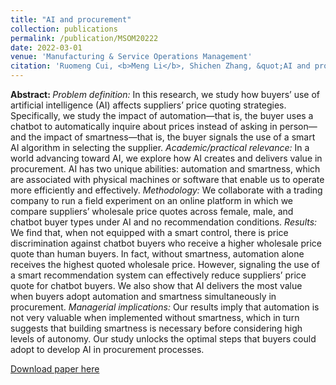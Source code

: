 ```yaml
---
title: "AI and procurement"
collection: publications
permalink: /publication/MSOM20222
date: 2022-03-01
venue: 'Manufacturing & Service Operations Management'
citation: 'Ruomeng Cui, <b>Meng Li</b>, Shichen Zhang, &quot;AI and procurement.&quot; <i>Manufacturing & Service Operations Management</i>, 2022, forthcoming.'
---
```

<b>Abstract: </b><i>Problem definition:</i> In this research, we study how buyers’ use of artificial intelligence (AI) affects suppliers’ price quoting strategies. Specifically, we study the impact of automation—that is, the buyer uses a chatbot to automatically inquire about prices instead of asking in person—and the impact of smartness—that is, the buyer signals the use of a smart AI algorithm in selecting the supplier. <i>Academic/practical relevance:</i> In a world advancing toward AI, we explore how AI creates and delivers value in procurement. AI has two unique abilities: automation and smartness, which are associated with physical machines or software that enable us to operate more efficiently and effectively. <i>Methodology:</i> We collaborate with a trading company to run a field experiment on an online platform in which we compare suppliers’ wholesale price quotes across female, male, and chatbot buyer types under AI and no recommendation conditions. <i>Results:</i> We find that, when not equipped with a smart control, there is price discrimination against chatbot buyers who receive a higher wholesale price quote than human buyers. In fact, without smartness, automation alone receives the highest quoted wholesale price. However, signaling the use of a smart recommendation system can effectively reduce suppliers’ price quote for chatbot buyers. We also show that AI delivers the most value when buyers adopt automation and smartness simultaneously in procurement. <i>Managerial implications:</i> Our results imply that automation is not very valuable when implemented without smartness, which in turn suggests that building smartness is necessary before considering high levels of autonomy. Our study unlocks the optimal steps that buyers could adopt to develop AI in procurement processes.

[Download paper here](https://pubsonline.informs.org/doi/abs/10.1287/msom.2021.0989)

